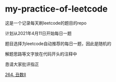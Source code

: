 # my-practice-of-leetcode

这是一个记录每天刷leetcode的题目的repo

计划从2021年4月11日开始每日一题

题目选择为leetcode自动推荐的每日一题，因此是随机的

解题思路等文字放在代码开头的注释中

恳请大家批评指正

[264. 丑数Ⅱ](https://github.com/honeysuckcle/my-practice-of-leetcode/blob/main/264%20%E4%B8%91%E6%95%B02%20AC.cpp)
